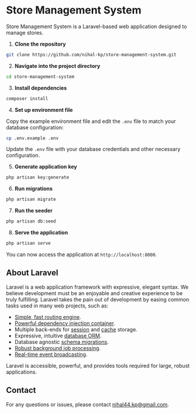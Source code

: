 # Store Management System

Store Management System is a Laravel-based web application designed to manage stores.

1. **Clone the repository**

```bash
git clone https://github.com/nihal-kp/store-management-system.git
```

2. **Navigate into the project directory**

```bash
cd store-management-system
```

3. **Install dependencies**

```bash
composer install
```

4. **Set up environment file**

Copy the example environment file and edit the `.env` file to match your database configuration:

```bash
cp .env.example .env
```

Update the `.env` file with your database credentials and other necessary configuration.

5. **Generate application key**

```bash
php artisan key:generate
```

6. **Run migrations**

```bash
php artisan migrate
```

7. **Run the seeder**

```bash
php artisan db:seed
```

8. **Serve the application**

```bash
php artisan serve
```

You can now access the application at `http://localhost:8000`.

## About Laravel

Laravel is a web application framework with expressive, elegant syntax. We believe development must be an enjoyable and creative experience to be truly fulfilling. Laravel takes the pain out of development by easing common tasks used in many web projects, such as:

- [Simple, fast routing engine](https://laravel.com/docs/routing).
- [Powerful dependency injection container](https://laravel.com/docs/container).
- Multiple back-ends for [session](https://laravel.com/docs/session) and [cache](https://laravel.com/docs/cache) storage.
- Expressive, intuitive [database ORM](https://laravel.com/docs/eloquent).
- Database agnostic [schema migrations](https://laravel.com/docs/migrations).
- [Robust background job processing](https://laravel.com/docs/queues).
- [Real-time event broadcasting](https://laravel.com/docs/broadcasting).

Laravel is accessible, powerful, and provides tools required for large, robust applications.

## Contact

For any questions or issues, please contact [nihal44.kp@gmail.com](mailto:nihal44.kp@gmail.com).